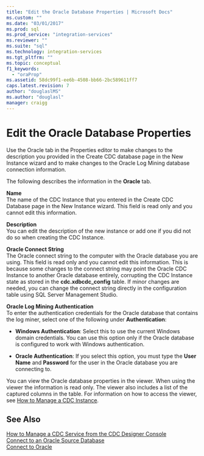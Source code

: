 ```yaml
---
title: "Edit the Oracle Database Properties | Microsoft Docs"
ms.custom: ""
ms.date: "03/01/2017"
ms.prod: sql
ms.prod_service: "integration-services"
ms.reviewer: ""
ms.suite: "sql"
ms.technology: integration-services
ms.tgt_pltfrm: ""
ms.topic: conceptual
f1_keywords: 
  - "oraProp"
ms.assetid: 58dc99f1-ee6b-4508-bb66-2bc589611ff7
caps.latest.revision: 7
author: "douglaslMS"
ms.author: "douglasl"
manager: craigg
---
```

# Edit the Oracle Database Properties
  Use the Oracle tab in the Properties editor to make changes to the description you provided in the Create CDC database page in the New Instance wizard and to make changes to the Oracle Log Mining database connection information.  
  
 The following describes the information in the **Oracle** tab.  
  
 **Name**  
 The name of the CDC Instance that you entered in the Create CDC Database page in the New Instance wizard. This field is read only and you cannot edit this information.  
  
 **Description**  
 You can edit the description of the new instance or add one if you did not do so when creating the CDC Instance.  
  
 **Oracle Connect String**  
 The Oracle connect string to the computer with the Oracle database you are using. This field is read only and you cannot edit this information. This is because some changes to the connect string may point the Oracle CDC Instance to another Oracle database entirely, corrupting the CDC Instance state as stored in the **cdc.xdbcdc_config** table. If minor changes are needed, you can change the connect string directly in the configuration table using SQL Server Management Studio.  
  
 **Oracle Log Mining Authentication**  
 To enter the authentication credentials for the Oracle database that contains the log miner, select one of the following under **Authentication**:  
  
-   **Windows Authentication**: Select this to use the current Windows domain credentials. You can use this option only if the Oracle database is configured to work with Windows authentication.  
  
-   **Oracle Authentication**: If you select this option, you must type the **User Name** and **Password** for the user in the Oracle database you are connecting to.  
  
 You can view the Oracle database properties in the viewer. When using the viewer the information is read only. The viewer also includes a list of the captured columns in the table. For information on how to access the viewer, see [How to Manage a CDC Instance](../../integration-services/change-data-capture/how-to-manage-a-cdc-instance.md).  
  
## See Also  
 [How to Manage a CDC Service from the CDC Designer Console](../../integration-services/change-data-capture/how-to-manage-a-cdc-service-from-the-cdc-designer-console.md)   
 [Connect to an Oracle Source Database](../../integration-services/change-data-capture/connect-to-an-oracle-source-database.md)   
 [Connect to Oracle](../../integration-services/change-data-capture/connect-to-oracle.md)  
  
  

